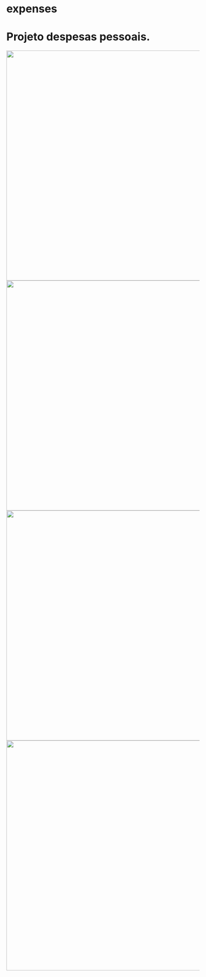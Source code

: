 # expenses

<h1>Projeto despesas pessoais.</h1>
<img height="600px" src="https://user-images.githubusercontent.com/7695045/80765673-f808f000-8b19-11ea-9144-66437a6b2eec.gif">
<img height="600px" src="https://user-images.githubusercontent.com/7695045/80765588-c859e800-8b19-11ea-973a-e983bea4e077.png">
<img height="600px" src="https://user-images.githubusercontent.com/7695045/80765591-c98b1500-8b19-11ea-8aa9-7213349d57f9.png">
<img height="600px" src="https://user-images.githubusercontent.com/7695045/80765592-ca23ab80-8b19-11ea-90be-dce3c0555d9c.png">


